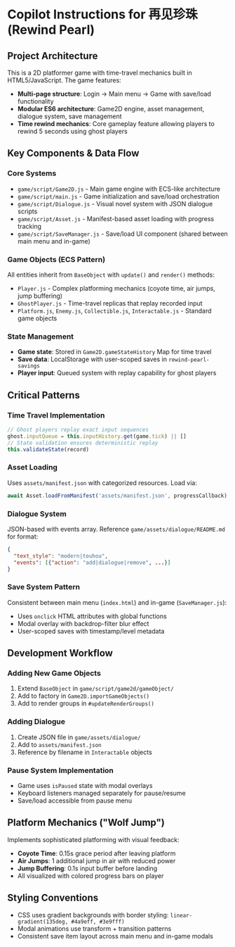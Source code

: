 # Copilot Instructions for 再见珍珠 (Rewind Pearl)

## Project Architecture

This is a 2D platformer game with time-travel mechanics built in HTML5/JavaScript. The game features:

- **Multi-page structure**: Login → Main menu → Game with save/load functionality
- **Modular ES6 architecture**: Game2D engine, asset management, dialogue system, save management
- **Time rewind mechanics**: Core gameplay feature allowing players to rewind 5 seconds using ghost players

## Key Components & Data Flow

### Core Systems
- `game/script/Game2D.js` - Main game engine with ECS-like architecture
- `game/script/main.js` - Game initialization and save/load orchestration  
- `game/script/Dialogue.js` - Visual novel system with JSON dialogue scripts
- `game/script/Asset.js` - Manifest-based asset loading with progress tracking
- `game/script/SaveManager.js` - Save/load UI component (shared between main menu and in-game)

### Game Objects (ECS Pattern)
All entities inherit from `BaseObject` with `update()` and `render()` methods:
- `Player.js` - Complex platforming mechanics (coyote time, air jumps, jump buffering)
- `GhostPlayer.js` - Time-travel replicas that replay recorded input
- `Platform.js`, `Enemy.js`, `Collectible.js`, `Interactable.js` - Standard game objects

### State Management
- **Game state**: Stored in `Game2D.gameStateHistory` Map for time travel
- **Save data**: LocalStorage with user-scoped saves in `rewind-pearl-savings`
- **Player input**: Queued system with replay capability for ghost players

## Critical Patterns

### Time Travel Implementation
```javascript
// Ghost players replay exact input sequences
ghost.inputQueue = this.inputHistory.get(game.tick) || []
// State validation ensures deterministic replay
this.validateState(record)
```

### Asset Loading
Uses `assets/manifest.json` with categorized resources. Load via:
```javascript
await Asset.loadFromManifest('assets/manifest.json', progressCallback)
```

### Dialogue System
JSON-based with events array. Reference `game/assets/dialogue/README.md` for format:
```json
{
  "text_style": "modern|touhou",
  "events": [{"action": "add|dialogue|remove", ...}]
}
```

### Save System Pattern
Consistent between main menu (`index.html`) and in-game (`SaveManager.js`):
- Uses `onclick` HTML attributes with global functions
- Modal overlay with backdrop-filter blur effect
- User-scoped saves with timestamp/level metadata

## Development Workflow

### Adding New Game Objects
1. Extend `BaseObject` in `game/script/game2d/gameObject/`
2. Add to factory in `Game2D.importGameObjects()`
3. Add to render groups in `#updateRenderGroups()`

### Adding Dialogue
1. Create JSON file in `game/assets/dialogue/`
2. Add to `assets/manifest.json`
3. Reference by filename in `Interactable` objects

### Pause System Implementation
- Game uses `isPaused` state with modal overlays
- Keyboard listeners managed separately for pause/resume
- Save/load accessible from pause menu

## Platform Mechanics ("Wolf Jump")
Implements sophisticated platforming with visual feedback:
- **Coyote Time**: 0.15s grace period after leaving platform
- **Air Jumps**: 1 additional jump in air with reduced power  
- **Jump Buffering**: 0.1s input buffer before landing
- All visualized with colored progress bars on player

## Styling Conventions
- CSS uses gradient backgrounds with border styling: `linear-gradient(135deg, #4a9eff, #3e9fff)`
- Modal animations use transform + transition patterns
- Consistent save item layout across main menu and in-game modals
